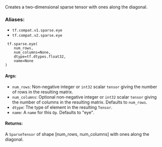 Creates a two-dimensional sparse tensor with ones along the diagonal.
### Aliases:
- `tf.compat.v1.sparse.eye`
- `tf.compat.v2.sparse.eye`

```
 tf.sparse.eye(
    num_rows,
    num_columns=None,
    dtype=tf.dtypes.float32,
    name=None
)
```
#### Args:
- `num_rows`: Non-negative integer or `int32` scalar `tensor` giving the number of rows in the resulting matrix.
- `num_columns`: Optional non-negative integer or `int32` scalar `tensor` giving the number of columns in the resulting matrix. Defaults to `num_rows`.
- `dtype`: The type of element in the resulting `Tensor`.
- `name`: A `name` for this `Op`. Defaults to "eye".
#### Returns:
A `SparseTensor` of shape [num_rows, num_columns] with ones along the diagonal.
